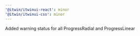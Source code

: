 ```yaml
---
'@itwin/itwinui-react': minor
'@itwin/itwinui-css': minor
---
```


Added warning status for all ProgressRadial and ProgressLinear
